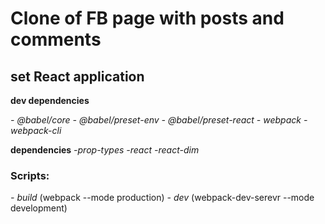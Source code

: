 # Clone of FB page with posts and comments

## set React application

**dev dependencies**

_- @babel/core_
_- @babel/preset-env_
_- @babel/preset-react_
_- webpack_
_- webpack-cli_

**dependencies**
_-prop-types_
_-react_
_-react-dim_

### Scripts:

_- build_ (webpack --mode production)
_- dev_ (webpack-dev-serevr --mode development)
